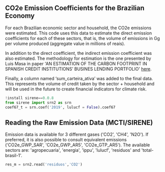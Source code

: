 ## CO2e Emission Coefficients for the Brazilian Economy

For each Brazilian economic sector and household, the CO2e emissions were estimated. This code uses this data to estimate the direct emission coefficients for each of these sectors, that is, the volume of emissions in Gg per volume produced (aggregate value in millions of reais).

In addition to the direct coefficient, the indirect emission coefficient was also estimated. The methodology for estimation is the one presented by Luis Masa in paper 'AN ESTIMATION OF THE CARBON FOOTPRINT IN SPANISH CREDIT INSTITUTIONS’ BUSINES LENDING PORTFOLIO' [here](https://repositorio.bde.es/bitstream/123456789/29610/4/do2220e.pdf).



Finally, a column named ‘sum_carteira_ativa’ was added to the final data. This represents the volume of credit taken by the sector + household and will be used in the future to create financial indicators for climate risk.

```python
!install sirene==0.0.8
from sirene import srn2 as srn
coef67_t = srn.coef('2019', lulucf = False).coef67
```

## Reading the Raw Emission Data (MCTI/SIRENE)

Emission data is available for 3 different gases ('CO2', 'CH4', 'N2O'). If preferred, it is also possible to consult equivalent emissions ('CO2e_GWP_SAR', 'CO2e_GWP_AR5', 'CO2e_GTP_AR5'). The available sectors are: 'agropecuaria', 'energia', 'ippu', 'lulucf', 'residuos' and 'total-brasil-1'.

```python
res_m = srn2.read('residuos','CO2')
```

